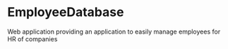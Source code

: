 # EmployeeDatabase
Web application providing an application to easily manage employees for HR of companies

